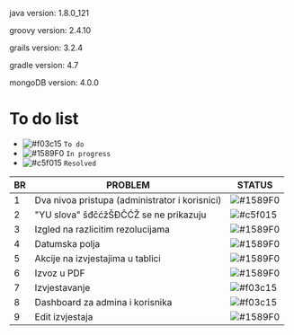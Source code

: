 java version: 1.8.0_121

groovy version: 2.4.10

grails version: 3.2.4

gradle version: 4.7

mongoDB version: 4.0.0

# To do list

- ![#f03c15](https://placehold.it/15/f03c15/000000?text=+) `To do`
- ![#1589F0](https://placehold.it/15/1589F0/000000?text=+) `In progress`
- ![#c5f015](https://placehold.it/15/c5f015/000000?text=+) `Resolved`


| BR | PROBLEM | STATUS |
| ------ | ------ | ------ |  
| 1 | Dva nivoa pristupa (administrator i korisnici) | ![#1589F0](https://placehold.it/15/1589F0/000000?text=+)|
| 2 | "YU slova" šđčćžŠĐČĆŽ se ne prikazuju | ![#c5f015](https://placehold.it/15/c5f015/000000?text=+)|
| 3 | Izgled na razlicitim rezolucijama | ![#1589F0](https://placehold.it/15/1589F0/000000?text=+)|
| 4 | Datumska polja | ![#1589F0](https://placehold.it/15/1589F0/000000?text=+)|
| 5 | Akcije na izvjestajima u tablici | ![#1589F0](https://placehold.it/15/1589F0/000000?text=+)|
| 6 | Izvoz u PDF | ![#1589F0](https://placehold.it/15/1589F0/000000?text=+)|
| 7 | Izvjestavanje | ![#f03c15](https://placehold.it/15/f03c15/000000?text=+)|
| 8 | Dashboard za admina i korisnika | ![#f03c15](https://placehold.it/15/f03c15/000000?text=+)|
| 9 | Edit izvjestaja | ![#1589F0](https://placehold.it/15/1589F0/000000?text=+)|
